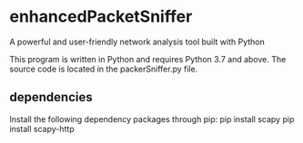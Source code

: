 # enhancedPacketSniffer
 A powerful and user-friendly network analysis tool built with Python

This program is written in Python and requires Python 3.7 and above. The source code is located in the packerSniffer.py file.

## dependencies
Install the following dependency packages through pip:
pip install scapy
pip install scapy-http
